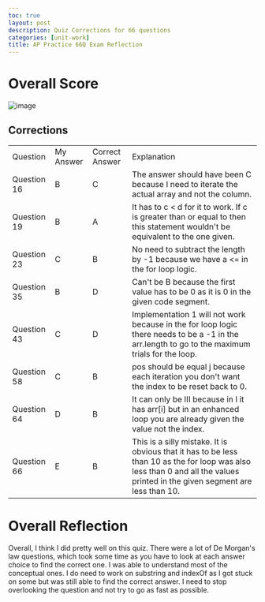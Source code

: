 ```yaml
---
toc: true
layout: post
description: Quiz Corrections for 66 questions
categories: [unit-work]
title: AP Practice 66Q Exam Reflection
---
```


# Overall Score

![image](https://user-images.githubusercontent.com/50186752/213976038-bdf4c375-4abc-48e2-935c-f4707d731c2c.png)

## Corrections

<table>
    <tr>
        <td>Question</td>
        <td>My Answer</td>
        <td>Correct Answer</td>
        <td>Explanation</td>
    </tr>
    <tr>
        <td>Question 16</td>
        <td>B</td>
        <td>C</td>
        <td>The answer should have been C because I need to iterate the actual array and not the column. </td>
    </tr>
    <tr>
        <td>Question 19</td>
        <td>B</td>
        <td>A</td>
        <td>It has to c < d for it to work. If c is greater than or equal to then this statement wouldn't be equivalent to the one given.</td>
    </tr>
    <tr>
        <td>Question 23</td>
        <td>C</td>
        <td>B</td>
        <td>No need to subtract the length by -1 because we have a <= in the for loop logic.</td>
    </tr>
    <tr>
        <td>Question 35</td>
        <td>B</td>
        <td>D</td>
        <td>Can't be B because the first value has to be 0 as it is 0 in the given code segment.</td>
    </tr>
    <tr>
        <td>Question 43</td>
        <td>C</td>
        <td>D</td>
        <td>Implementation 1 will not work because in the for loop logic there needs to be a -1 in the arr.length to go to the maximum trials for the loop.</td>
    </tr>
    <tr>
        <td>Question 58</td>
        <td>C</td>
        <td>B</td>
        <td>pos should be equal j because each iteration you don't want the index to be reset back to 0.</td>
    </tr>
    <tr>
        <td>Question 64</td>
        <td>D</td>
        <td>B</td>
        <td>It can only be III because in I it has arr[i] but in an enhanced loop you are already given the value not the index.</td>
    </tr>
    <tr>
        <td>Question 66</td>
        <td>E</td>
        <td>B</td>
        <td>This is a silly mistake. It is obvious that it has to be less than 10 as the for loop was also less than 0 and all the values printed in the given segment are less than 10.</td>
    </tr>
</table>


# Overall Reflection

Overall, I think I did pretty well on this quiz. There were a lot of De Morgan's law questions, which took some time as you have to look at each answer choice to find the correct one. I was able to understand most of the conceptual ones. I do need to work on substring and indexOf as I got stuck on some but was still able to find the correct answer. I need to stop overlooking the question and not try to go as fast as possible.
